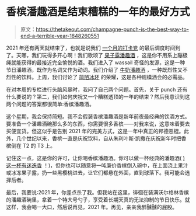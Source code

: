 # 香槟潘趣酒是结束糟糕的一年的最好方式

> 原文：<https://thetakeout.com/champagne-punch-is-the-best-way-to-end-a-terrible-year-1848260551>

2021 年还有两天就结束了，也就是说我们 [一个月的打卡党](https://thetakeout.com/party-punch-recipe-with-sherbet-and-ginger-ale-1848131923) 的最后调度时间到了。天哪，我们玩得多开心啊！我们歌颂了 [果子露潘趣酒](https://thetakeout.com/party-punch-recipe-with-sherbet-and-ginger-ale-1848131923) ，这是你不用系上蹦极绳就能获得的最接近完全愉悦的酒。我们进入了 wassail 奇怪的发源，这是一种节日潘趣酒，既作为名词又作为动词。我们介绍了 [牛奶潘趣酒](https://thetakeout.com/milk-punch-recipe-southern-style-clarified-cocktail-1848214342) ，一种既烈性又不烈性的饮料。上周，我们讨论了 [简陋冰环](https://thetakeout.com/ice-ring-keeps-holiday-punch-chilled-1848253768) 的荣耀，这是各种规模酒会的必需品。



在对本周的专栏进行头脑风暴时，我问了自己两个问题。首先，关于 punch 还有什么要说的？第二，我们如何庆祝又一个糟糕透顶的一年的结束？然后我意识到这两个问题的答案都很简单:香槟潘趣酒。

这个星期，我会保持简短。我不会假装香槟潘趣酒是新年前夜最经典的饮酒方式。要准备一个潘趣酒碗那么多的东西，你需要很多香槟——对我来说，这意味着要去买便宜货。但这似乎是告别 2021 年的完美方式，这是一年中真正的邦德恶棍。此外，几个世纪以来，香槟一直是庆祝饮料，自从朱利叶斯·凯撒在庆祝新年时把香槟倒在 T2 的 T3 上。

记住这一点，这是你的许可，让你喝香槟潘趣酒。你可以做一杯经典的潘趣酒( [)这一杯有迷迭香](https://damndelicious.net/2016/12/19/champagne-punch/) ！)，但你也可以随意将一吨廉价香槟倒入碗中，在上面浇上果汁或冰冻果子露，扔一些黑樱桃进去，让它们都悬在外面，直到球落下。我可能会选择后者。

最后，我要说:2021 年，你差点杀了我。但我站在这里，徘徊在装满沃尔格林香槟的潘趣酒碗里，拿着一个特大号勺子，享受着长期天真的无法抑制的节日快乐。就这样，我会喝一大口，然后说再见，2021 年。再见，亲亲我醉醺醺的屁股。